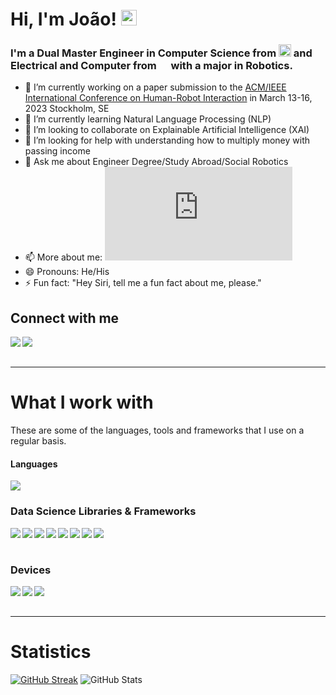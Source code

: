 # Hi, I'm João! <img src="https://media.giphy.com/media/hvRJCLFzcasrR4ia7z/giphy.gif" width="25px">


<h3>I'm a Dual Master Engineer in Computer Science from <img src="https://upload.wikimedia.org/wikipedia/en/thumb/e/e0/KTH_Royal_Institute_of_Technology_logo.svg/1200px-KTH_Royal_Institute_of_Technology_logo.svg.png" width="20px"> and Electrical and Computer from <img src="https://upload.wikimedia.org/wikipedia/pt/e/ed/IST_Logo.png" width="15px"> with a major in <span>Robotics.</span></h3>


- 🔭 I’m currently working on a paper submission to the [ACM/IEEE International Conference on Human-Robot Interaction](https://humanrobotinteraction.org/2023/) in March 13-16, 2023 Stockholm, SE
- 🌱 I’m currently learning Natural Language Processing (NLP)
- 👯 I’m looking to collaborate on Explainable Artificial Intelligence (XAI)
- 🤔 I’m looking for help with understanding how to multiply money with passing income
- 💬 Ask me about Engineer Degree/Study Abroad/Social Robotics
- 📫 More about me: ![Resume_Joao_Almeida.pdf](https://github.com/Joao-Tiago-Almeida/Joao-Tiago-Almeida/files/9646948/Resume_Joao_Almeida.pdf)
- 😄 Pronouns: He/His
- ⚡ Fun fact: "Hey Siri, tell me a fun fact about me, please."

## Connect with me

<a href="https://www.linkedin.com/in/Joao-Tiago-Almeida/"><img align="left" src="https://img.shields.io/badge/LinkedIn-0A66C2?&style=for-the-badge&logo=LinkedIn&logoColor=white" /></a>
<a href="mailto:joaotiago99@gmail.com"><img align="left" src="https://img.shields.io/badge/Email-EA4335?&style=for-the-badge&logo=Gmail&logoColor=white" /></a>
<br/><br/>

---

# What I work with

<p>These are some of the languages, tools and frameworks that I use on a regular basis.</p>

<h4>Languages</h4>
<p>
  <img src="https://github-readme-stats.vercel.app/api/top-langs/?username=Joao-Tiago-Almeida&theme=github_dark&layout=compact&hide=jupyter%20notebook" />
</p>

### Data Science Libraries & Frameworks

<p>
  <img align="left" src="https://img.shields.io/badge/TensorFlow-1c1c1c?&logo=TensorFlow" />
  <img align="left" src="https://img.shields.io/badge/PyTorch-1c1c1c?&logo=PyTorch" />
  <img align="left" src="https://img.shields.io/badge/git-1c1c1c?&logo=Git" />
  <img align="left" src="https://img.shields.io/badge/JSON-1c1c1c?&logo=JSON" />
  <img align="left" src="https://img.shields.io/badge/Pandas-1c1c1c?&logo=Pandas" />
  <img align="left" src="https://img.shields.io/badge/Numpy-1c1c1c?&logo=Numpy" />
  <img align="left" src="https://img.shields.io/badge/OpenCV-1c1c1c?&logo=OpenCV" />
  <img align="left" src="https://img.shields.io/badge/LaTex-1c1c1c?&logo=LaTex" />
</p>
<br/><br/>

### Devices

<p>
  <img align="left" src="https://img.shields.io/badge/-MacBook%20Pro-black?&style=for-the-badge&logo=Apple&logoColor=white" />
  <img align="left" src="https://img.shields.io/badge/Raspberry Pi-A22846?&style=for-the-badge&logo=Raspberry Pi&logoColor=white" />
  <img align="left" src="https://img.shields.io/badge/Arduino-00979D?&style=for-the-badge&logo=Arduino&logoColor=white" />
</p>
<br/><br/>

---
# Statistics

[![GitHub Streak](https://github-readme-streak-stats.herokuapp.com?user=Joao-Tiago-Almeida&theme=shades-of-purple&border_radius=4.6&locale=de&date_format=j%20M%5B%20Y%5D)](https://git.io/streak-stats)
![GitHub Stats](https://github-readme-stats.vercel.app/api?username=bacon-delight&count_private=true&show_icons=true&theme=shades-of-purple)
